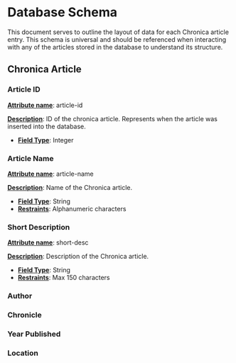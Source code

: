 # Database Schema

This document serves to outline the layout of data for each Chronica article entry. This schema is universal and should be referenced when interacting with any of the articles stored in the database to understand its structure.

## Chronica Article

### Article ID

**<u>Attribute name</u>**: article-id

**<u>Description</u>**: ID of the chronica article. Represents when the article was inserted into the database.

* <u>**Field Type**</u>: Integer

### Article Name

<u>**Attribute name**</u>: article-name

**<u>Description</u>**: Name of the Chronica article.

* <u>**Field Type**</u>: String
* <u>**Restraints**</u>: Alphanumeric characters

### Short Description

<u>**Attribute name**</u>: short-desc

**<u>Description</u>**: Description of the Chronica article.

* <u>**Field Type**</u>: String
* <u>**Restraints**</u>: Max 150 characters

### Author

### Chronicle

### Year Published

### Location

